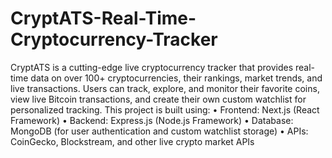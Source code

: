 # CryptATS-Real-Time-Cryptocurrency-Tracker
CryptATS is a cutting-edge live cryptocurrency tracker that provides real-time data on over 100+ 
cryptocurrencies, their rankings, market trends, and live transactions. Users can track, explore, and 
monitor their favorite coins, view live Bitcoin transactions, and create their own custom watchlist 
for personalized tracking. 
This project is built using: 
• Frontend: Next.js (React Framework) 
• Backend: Express.js (Node.js Framework) 
• Database: MongoDB (for user authentication and custom watchlist storage) 
• APIs: CoinGecko, Blockstream, and other live crypto market APIs
